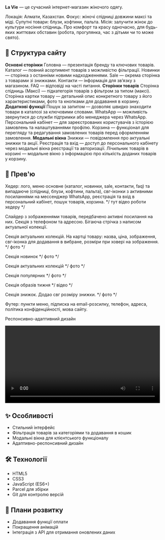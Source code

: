**La Vie** — це сучасний інтернет-магазин жіночого одягу. 

Локація: Алмати, Казахстан. 
Фокус: жіночі спідниці довжини максі та міді. 
Супутні товари: блузи, кофтини, пальта. 
Місія: залучити жінок до культури носіння спідниць. Про комфорт та красу одночасно, для будь-яких життєвих обставин 
(робота, прогулянка, час з дітьми чи то може свято).

## 📂 Структура сайту

**Основні сторінки**
Головна — презентація бренду та ключових товарів.
Каталог — повний асортимент товарів з можливістю фільтрації.
Новинки — сторінка з останніми новими надходженнями.
Sale — окрема сторінка з товарами зі знижками.
Контакти — інформація для зв’язку з магазином.
FAQ — відповіді на часті питання.
**Сторінки товарів**
Сторінка спідниць (Максі) — підкатегорія товарів з фільтром за типом (максі).
Сторінка картки товару — детальний опис конкретного товару з його характеристиками, фото та кнопками для додавання в корзину.
**Додаткові функції**
Пошук за запитом — дозволяє швидко знаходити товари в каталозі за ключовими словами.
WhatsApp — можливість звернутися до служби підтримки або менеджера через WhatsApp.
Персональний кабінет — для зареєстрованих користувачів з історією замовлень та налаштуваннями профілю.
Корзина — функціонал для перегляду та редагування замовлених товарів перед оформленням замовлення.
**Модальні вікна**
Знижки — повідомлення про актуальні знижки та акції.
Реєстрація та вхід — доступ до персонального кабінету через модальні вікна реєстрації та авторизації.
Лічильник товарів в корзині — модальне вікно з інформацією про кількість доданих товарів у корзину.

## 📸 Прев'ю

Хедер: лого, меню основне (каталог, новинки, sale, контакти, faq) та випадаюче (спідниці, блузи, кофтини, пальта), 
свг-іконки з активними посиланнями на мессенджер WhatsApp, реєстрація та вхід в персональний кабінет, пошук товарів, корзина.
*/ тут відео роботи хедеру */

Слайдер з зображеннями товарів, передбачено активні посилання на них.
Секція з телефоном та адресою.
Бігаюча стрічка з написом актуальної колекції.

Секція актуальних колекцій. На картці товару: назва, ціна, зображення, свг-іконка для додавання в вибране, розміри при ховері на зображення.
*/ фото */

Секція новинок
*/ фото */

Секція актуальних колекцій
*/ фото */

Секція популярних
*/ фото */

Секція образів тижня
*/ відео */

Секція знижок. Додао свг розміру знижки.
*/ фото */

Футер: пункти меню, підписка на email-розсилку, телефон, адреса, політика конфіденційності, мова сайту. 

Респонсивно-адаптивний дизайн

<div style="max-width: 100%; overflow: hidden;">
  <video src="docs/screenshots/adapt_media.mp4" controls style="width: 100%; height: auto;">
    Your browser does not support the video tag.
  </video>
</div>

## ✨ Особливості

- Стильний інтерфейс
- Фільтрація товарів за категоріями та додавання в кошик
- Модальні вікна для клієнтського функціоналу
- Адаптивно-респонсивний дизайн

## 🛠️ Технології

- HTML5
- CSS3
- JavaScript (ES6+)
- Parcel для збірки
- Git для контролю версій

## 🚧 Плани розвитку

- Додавання функції оплати
- Покращення анімацій
- Інтеграція з API для отримання оновлених даних
